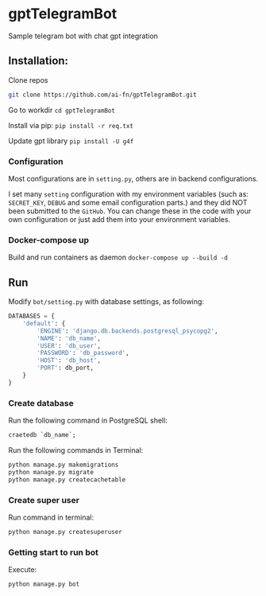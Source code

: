 # gptTelegramBot
Sample telegram bot with chat gpt integration

## Installation:
Clone repos
```bash 
git clone https://github.com/ai-fn/gptTelegramBot.git
```

Go to workdir `cd gptTelegramBot`

Install via pip: `pip install -r req.txt`

Update gpt library `pip install -U g4f`

### Configuration
Most configurations are in `setting.py`, others are in backend configurations.

I set many `setting` configuration with my environment variables (such as: `SECRET_KEY`, `DEBUG` and some email configuration parts.) and they did NOT been submitted to the `GitHub`. You can change these in the code with your own configuration or just add them into your environment variables.

### Docker-compose up
Build and run containers as daemon 
`docker-compose up --build -d`

## Run

Modify `bot/setting.py` with database settings, as following:

```python
DATABASES = {
    'default': {
        'ENGINE': 'django.db.backends.postgresql_psycopg2',
        'NAME': 'db_name',
        'USER': 'db_user',
        'PASSWORD': 'db_password',
        'HOST': 'db_host',
        'PORT': db_port,
    }
}
```

### Create database
Run the following command in PostgreSQL shell:
```sql
craetedb `db_name`;
```

Run the following commands in Terminal:
```bash
python manage.py makemigrations
python manage.py migrate
python manage.py createcachetable
```  

### Create super user

Run command in terminal:
```bash
python manage.py createsuperuser
```

### Getting start to run bot
Execute:

```bash
python manage.py bot
```
